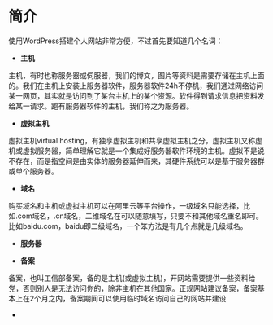 # 简介

使用WordPress搭建个人网站非常方便，不过首先要知道几个名词：

* **主机**

主机，有时也称服务器或伺服器，我们的博文，图片等资料是需要存储在主机上面的。我们在主机上安装上服务器软件，服务器软件24h不停机，我们通过网络访问某一网页，其实就是访问到了某台主机上的某个资源。软件得到请求信息把资料发给某一请求。跑有服务器软件的主机，我们称之为服务器。

* **虚拟主机**

虚拟主机virtual hosting，有独享虚拟主机和共享虚拟主机之分，虚拟主机又称虚机或虚拟服务器，简单理解它就是一个集成好服务器软件环境的主机。虚拟不是说不存在，而是指空间是由实体的服务器延伸而来，其硬件系统可以是基于服务器群或单个服务器。

* **域名**

购买域名和主机或虚拟主机可以在阿里云等平台操作，一级域名只能选择，比如.com域名，.cn域名，二维域名在可以随意填写，只要不和其他域名重名即可。比如baidu.com，baidu即二级域名，一个笨方法是有几个点就是几级域名。

* **服务器**

* **备案**

备案，也叫工信部备案，备的是主机\(或虚拟主机\)，开网站需要提供一些资料给党，否则别人是无法访问你的，除非主机在其他国家。正规网站建议备案，备案基本上在2个月之内，备案期间可以使用临时域名访问自己的网站并建设

* 


